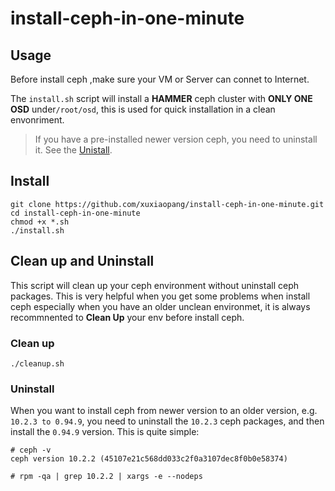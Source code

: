 # install-ceph-in-one-minute

## Usage

Before install ceph ,make sure your VM or Server can connet to Internet.

The `install.sh` script will install a **HAMMER** ceph cluster with **ONLY ONE OSD** under`/root/osd`,
this is used for quick installation in a clean envonriment.

> If you have a pre-installed newer version ceph, you need to uninstall it. See the [Unistall](#Uninstall).

## Install
```
git clone https://github.com/xuxiaopang/install-ceph-in-one-minute.git
cd install-ceph-in-one-minute
chmod +x *.sh
./install.sh                                                                                                                                                

```


## Clean up and Uninstall

This script will clean up your ceph environment without uninstall ceph packages.
This is very helpful when you get some problems when install ceph especially when you have an older unclean environmet,
it is always recommnented to **Clean Up** your env before install ceph.

### Clean up 
```
./cleanup.sh
```

### Uninstall 

When you want to install ceph from newer version to an older version, e.g. `10.2.3 to 0.94.9`, you need to uninstall the `10.2.3` ceph packages,
and then install the `0.94.9` version. This is quite simple:

```
# ceph -v
ceph version 10.2.2 (45107e21c568dd033c2f0a3107dec8f0b0e58374)

# rpm -qa | grep 10.2.2 | xargs -e --nodeps

``` 
